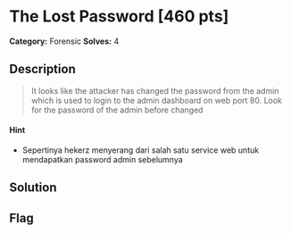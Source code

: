 # The Lost Password [460 pts]

**Category:** Forensic
**Solves:** 4

## Description
>It looks like the attacker has changed the password from the admin which is used to login to the admin dashboard on web port 80. Look for the password of the admin before changed

#### Hint
* Sepertinya hekerz menyerang dari salah satu service web untuk mendapatkan password admin sebelumnya

## Solution

## Flag

